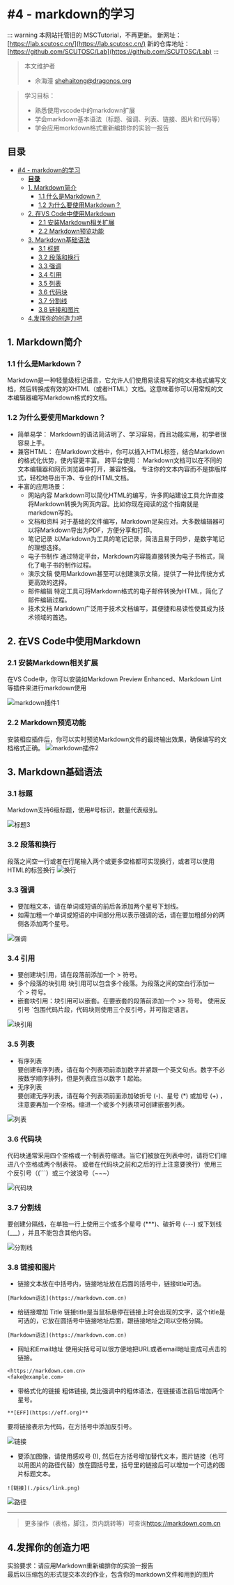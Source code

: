# #4 - markdown的学习

::: warning
本网站托管旧的 MSCTutorial，不再更新。
新网址：[https://lab.scutosc.cn/](https://lab.scutosc.cn/)
新的仓库地址：[https://github.com/SCUTOSC/Lab](https://github.com/SCUTOSC/Lab)
:::

>本文维护者
>
>* 佘海潼 [shehaitong@dragonos.org](shehaitong@dragonos.org "mailto:shehaitong@dragonos.org")
  
>学习目标：
>* 熟悉使用vscode中的markdown扩展<br>
>* 学会markdown基本语法（标题、强调、列表、链接、图片和代码等）<br>
>* 学会应用morkdown格式重新编排你的实验一报告

## **目录**
- [#4 - markdown的学习](#4---markdown的学习)
  - [**目录**](#目录)
  - [1. Markdown简介](#1-markdown简介)
    - [1.1 什么是Markdown？](#11-什么是markdown)
    - [1.2 为什么要使用Markdown？](#12-为什么要使用markdown)
  - [2. 在VS Code中使用Markdown](#2-在vs-code中使用markdown)
    - [2.1 安装Markdown相关扩展](#21-安装markdown相关扩展)
    - [2.2 Markdown预览功能](#22-markdown预览功能)
  - [3. Markdown基础语法](#3-markdown基础语法)
    - [3.1 标题](#31-标题)
    - [3.2 段落和换行](#32-段落和换行)
    - [3.3 强调](#33-强调)
    - [3.4 引用](#34-引用)
    - [3.5 列表](#35-列表)
    - [3.6 代码块](#36-代码块)
    - [3.7 分割线](#37-分割线)
    - [3.8 链接和图片](#38-链接和图片)
  - [4.发挥你的创造力吧](#4发挥你的创造力吧)

<a id="1"></a>
## 1. Markdown简介
<a id="11"></a>
### 1.1 什么是Markdown？
Markdown是一种轻量级标记语言，它允许人们使用易读易写的纯文本格式编写文档，然后转换成有效的XHTML（或者HTML）文档。这意味着你可以用常规的文本编辑器编写Markdown格式的文档。
<a id="12"></a>
### 1.2 为什么要使用Markdown？
* 简单易学： Markdown的语法简洁明了、学习容易，而且功能实用，初学者很容易上手。
* 兼容HTML： 在Markdown文档中，你可以插入HTML标签，结合Markdown的格式化优势，使内容更丰富。
跨平台使用： Markdown文档可以在不同的文本编辑器和网页浏览器中打开，兼容性强。
专注你的文本内容而不是排版样式，轻松地导出干净、专业的HTML文档。
* 丰富的应用场景：
  - 网站内容
Markdown可以简化HTML的编写，许多网站建设工具允许直接将Markdown转换为网页内容。比如你现在阅读的这个指南就是markdown写的。
  - 文档和资料
对于基础的文件编写，Markdown足矣应对。大多数编辑器可以将Markdown导出为PDF，方便分享和打印。
  - 笔记记录
以Markdown为工具的笔记记录，简洁且易于同步，是数字笔记的理想选择。
  - 电子书制作
通过特定平台，Markdown内容能直接转换为电子书格式，简化了电子书的制作过程。
  - 演示文稿
使用Markdown甚至可以创建演示文稿，提供了一种比传统方式更高效的选择。
  - 邮件编辑
特定工具可将Markdown格式的电子邮件转换为HTML，简化了邮件编辑过程。
  - 技术文档
Markdown广泛用于技术文档编写，其便捷和易读性使其成为技术领域的首选。
<a id="2"></a>
## 2. 在VS Code中使用Markdown
<a id="21"></a>
### 2.1 安装Markdown相关扩展
在VS Code中，你可以安装如Markdown Preview Enhanced、Markdown Lint等插件来进行markdown使用

![markdown插件1](./pics/markdown-plugin-1.png)
<a id="22"></a>
### 2.2 Markdown预览功能
安装相应插件后，你可以实时预览Markdown文件的最终输出效果，确保编写的文档格式正确。
![markdown插件2](./pics/markdown-plugin-2.jpg)

<a id="3"></a>
## 3. Markdown基础语法
<a id="31"></a>
### 3.1 标题
Markdown支持6级标题，使用#号标识，数量代表级别。

![标题3](./pics/title-3.png)
<a id="32"></a>
### 3.2 段落和换行
段落之间空一行或者在行尾输入两个或更多空格都可实现换行，或者可以使用HTML的标签换行
![换行](./pics/line-break.png)


<a id="33"></a>
### 3.3 强调
- 要加粗文本，请在单词或短语的前后各添加两个星号下划线。   
- 如需加粗一个单词或短语的中间部分用以表示强调的话，请在要加粗部分的两侧各添加两个星号。

![强调](./pics/emphasize.png)

<a id="34"></a>
### 3.4 引用
- 要创建块引用，请在段落前添加一个 > 符号。
- 多个段落的块引用
块引用可以包含多个段落。为段落之间的空白行添加一个 > 符号。
- 嵌套块引用：块引用可以嵌套。在要嵌套的段落前添加一个 >> 符号。
使用反引号 `包围代码片段，代码块则使用三个反引号，并可指定语言。

![块引用](./pics/block-ref.png)

<a id="35"></a>
### 3.5 列表
- 有序列表<br>
要创建有序列表，请在每个列表项前添加数字并紧跟一个英文句点。数字不必按数学顺序排列，但是列表应当以数字 1 起始。
- 无序列表<br>
要创建无序列表，请在每个列表项前面添加破折号 (-)、星号 (*) 或加号 (+) ，注意要再加一个空格。缩进一个或多个列表项可创建嵌套列表。

![列表](./pics/list.jpg)

<a id="36"></a>
### 3.6 代码块
代码块通常采用四个空格或一个制表符缩进。当它们被放在列表中时，请将它们缩进八个空格或两个制表符。
或者在代码块之前和之后的行上注意要换行）使用三个反引号（(```）或三个波浪号（~~~）

![代码块](./pics/code-blocks.png)

<a id="37"></a>
### 3.7 分割线
要创建分隔线，在单独一行上使用三个或多个星号 (***)、破折号 (---) 或下划线 (___) ，并且不能包含其他内容。

![分割线](./pics/divider-line.png)

<a id="38"></a>
### 3.8 链接和图片
- 链接文本放在中括号内，链接地址放在后面的括号中，链接title可选。

```
[Markdown语法](https://markdown.com.cn)
```

- 给链接增加 Title
链接title是当鼠标悬停在链接上时会出现的文字，这个title是可选的，它放在圆括号中链接地址后面，跟链接地址之间以空格分隔。<br>
```
[Markdown语法](https://markdown.com.cn)
```
- 网址和Email地址
使用尖括号可以很方便地把URL或者email地址变成可点击的链接。<br>
```
<https://markdown.com.cn>
<fake@example.com>
```
- 带格式化的链接
粗体链接, 类比强调中的粗体语法，在链接语法前后增加两个星号。 <br>
```
**[EFF](https://eff.org)**
```
要将链接表示为代码，在方括号中添加反引号。

![链接](./pics/link.jpg)


- 要添加图像，请使用感叹号 (!), 然后在方括号增加替代文本，图片链接（也可以用图片的路径代替）放在圆括号里，括号里的链接后可以增加一个可选的图片标题文本。<br>
```
![链接](./pics/link.png)
```

![路径](./pics/path.jpg)

***
>更多操作（表格，脚注，页内跳转等）可查询<https://markdown.com.cn>
<a id="4"></a>
## 4.发挥你的创造力吧
实验要求：请应用Markdown重新编排你的实验一报告<br>最后以压缩包的形式提交本次的作业，包含你的markdown文件和用到的图片

